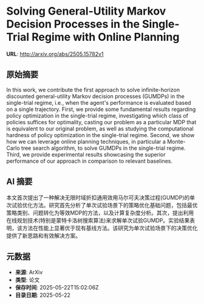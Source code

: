 # Solving General-Utility Markov Decision Processes in the Single-Trial Regime with Online Planning

**URL**: http://arxiv.org/abs/2505.15782v1

## 原始摘要

In this work, we contribute the first approach to solve infinite-horizon
discounted general-utility Markov decision processes (GUMDPs) in the
single-trial regime, i.e., when the agent's performance is evaluated based on a
single trajectory. First, we provide some fundamental results regarding policy
optimization in the single-trial regime, investigating which class of policies
suffices for optimality, casting our problem as a particular MDP that is
equivalent to our original problem, as well as studying the computational
hardness of policy optimization in the single-trial regime. Second, we show how
we can leverage online planning techniques, in particular a Monte-Carlo tree
search algorithm, to solve GUMDPs in the single-trial regime. Third, we provide
experimental results showcasing the superior performance of our approach in
comparison to relevant baselines.


## AI 摘要

本文首次提出了一种解决无限时域折扣通用效用马尔可夫决策过程(GUMDP)的单次试验优化方法。研究首先分析了单次试验场景下的策略优化基础问题，包括最优策略类别、问题转化为等效MDP的方法，以及计算复杂度分析。其次，提出利用在线规划技术(特别是蒙特卡洛树搜索算法)来求解单次试验GUMDP。实验结果表明，该方法在性能上显著优于现有基线方法。该研究为单次试验场景下的决策优化提供了新思路和有效解决方案。

## 元数据

- **来源**: ArXiv
- **类型**: 论文
- **保存时间**: 2025-05-22T15:02:06Z
- **目录日期**: 2025-05-22
